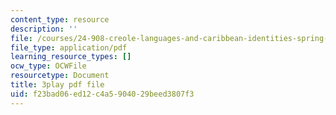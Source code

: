 ```yaml
---
content_type: resource
description: ''
file: /courses/24-908-creole-languages-and-caribbean-identities-spring-2017/f23bad06ed12c4a5904029beed3807f3_z_YXJLMpxoM.pdf
file_type: application/pdf
learning_resource_types: []
ocw_type: OCWFile
resourcetype: Document
title: 3play pdf file
uid: f23bad06-ed12-c4a5-9040-29beed3807f3
---
```

